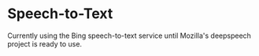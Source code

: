 # Speech-to-Text

Currently using the Bing speech-to-text service until Mozilla's deepspeech project is ready to use.


